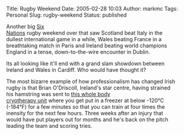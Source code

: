 Title: Rugby Weekend
Date: 2005-02-28 10:03
Author: markmc
Tags: Personal
Slug: rugby-weekend
Status: published

Another big [Six  
Nations](http://en.wikipedia.org/wiki/Six_Nations_Championship) rugby
weekend over that saw Scotland beat Italy in the  
dullest international game in a while, Wales beating France in a  
breathtaking match in Paris and Ireland beating world champions  
England in a tense, down-to-the-wire encounter in Dublin.

Its all looking like it'll end with a grand slam showdown between  
Ireland and Wales in Cardiff. Who would have thought it?

The most bizarre example of how professionalism has changed Irish  
rugby is that Brian O'Driscoll, Ireland's star centre, having strained  
his hamstring was sent to [this whole body  
cryotherapy unit](http://www.cosspala.com.pl/krio/ecenter.htm) where you
get put in a freezer at below -120°C  
(-184°F) for a few minutes so that you can train at four times the  
inensity for the next few hours. Three weeks after an injury that  
would have put players out for months and he's back on the pitch  
leading the team and scoring tries.
